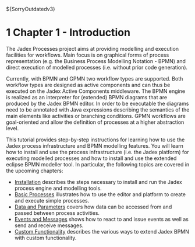 ${SorryOutdatedv3}

# 1 Chapter 1 - Introduction

The Jadex Processes project aims at providing modelling and execution facilities for workflows. Main focus is on graphical forms of process representation (e.g. the Business Process Modelling Notation - BPMN) and direct execution of modelled processes (i.e. without prior code generation).

Currently, with BPMN and GPMN two workflow types are supported. Both workflow types are designed as active components and can thus be executed on the Jadex Active Components middleware. The BPMN engine is realized as an interpreter for (extended) BPMN diagrams that are produced by the Jadex BPMN editor. In order to be executable the diagrams need to be annotated with Java expressions describing the semantics of the main elements like activities or branching conditions. GPMN workflows are goal-oriented and allow the definition of processes at a higher abstraction level.

This tutorial provides step-by-step instructions for learning how to use the Jadex process infrastructure and BPMN modelling features. You will learn how to install and use the process infrastructure (i.e. the Jadex platform) for executing modelled processes and how to install and use the extended eclipse BPMN modeller tool. In particular, the following topics are covered in the upcoming chapters:

- [Installation](02%20Installation.md) describes the steps necessary to install and run the Jadex process engine and modelling tools.
- [Basic Processes](03%20Basic%20Processes.md) illustrates how to use the editor and platform to create and execute simple processes.
- [Data and Parameters](04%20Data%20and%20Parameters.md) covers how data can be accessed from and passed between process activities.
- [Events and Messages](05%20Events%20and%20Messages.md) shows how to react to and issue events as well as send and receive messages.
- [Custom Functionality](06%20Custom%20Functionality.md) describes the various ways to extend Jadex BPMN with custom functionality.
